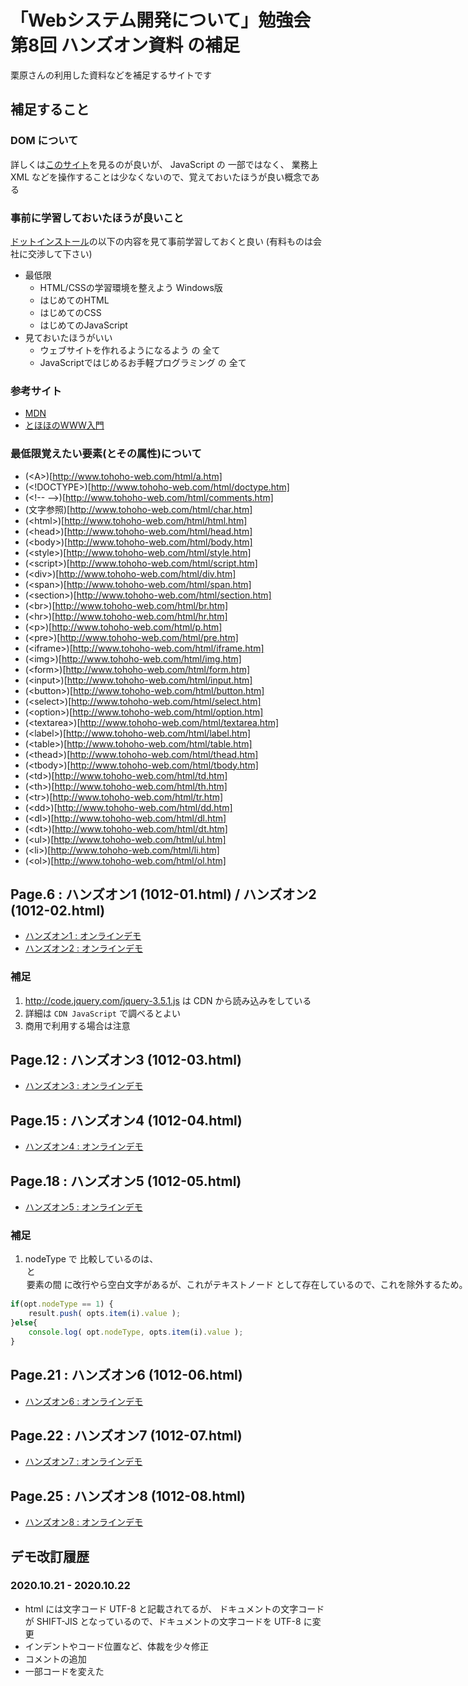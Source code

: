 # 「Webシステム開発について」勉強会第8回 ハンズオン資料 の補足

栗原さんの利用した資料などを補足するサイトです


## 補足すること

### DOM について

詳しくは[このサイト](https://developer.mozilla.org/ja/docs/Web/API/Document_Object_Model)を見るのが良いが、
JavaScript の 一部ではなく、 業務上 XML などを操作することは少なくないので、覚えておいたほうが良い概念である


### 事前に学習しておいたほうが良いこと

[ドットインストール](https://dotinstall.com/lessons)の以下の内容を見て事前学習しておくと良い (有料ものは会社に交渉して下さい)

* 最低限
  * HTML/CSSの学習環境を整えよう Windows版
  * はじめてのHTML
  * はじめてのCSS
  * はじめてのJavaScript
* 見ておいたほうがいい
  * ウェブサイトを作れるようになるよう の 全て
  * JavaScriptではじめるお手軽プログラミング の 全て

### 参考サイト

* [MDN](https://developer.mozilla.org/ja/docs/Web)
* [とほほのWWW入門](http://www.tohoho-web.com/www.htm)


### 最低限覚えたい要素(とその属性)について

* (&lt;A>)[http://www.tohoho-web.com/html/a.htm]
* (&lt;!DOCTYPE>)[http://www.tohoho-web.com/html/doctype.htm]
* (&lt;!-- -->)[http://www.tohoho-web.com/html/comments.htm]
* (文字参照)[http://www.tohoho-web.com/html/char.htm]
* (&lt;html>)[http://www.tohoho-web.com/html/html.htm]
* (&lt;head>)[http://www.tohoho-web.com/html/head.htm]
* (&lt;body>)[http://www.tohoho-web.com/html/body.htm]
* (&lt;style>)[http://www.tohoho-web.com/html/style.htm]
* (&lt;script>)[http://www.tohoho-web.com/html/script.htm]
* (&lt;div>)[http://www.tohoho-web.com/html/div.htm]
* (&lt;span>)[http://www.tohoho-web.com/html/span.htm]
* (&lt;section>)[http://www.tohoho-web.com/html/section.htm]
* (&lt;br>)[http://www.tohoho-web.com/html/br.htm]
* (&lt;hr>)[http://www.tohoho-web.com/html/hr.htm]
* (&lt;p>)[http://www.tohoho-web.com/html/p.htm]
* (&lt;pre>)[http://www.tohoho-web.com/html/pre.htm]
* (&lt;iframe>)[http://www.tohoho-web.com/html/iframe.htm]
* (&lt;img>)[http://www.tohoho-web.com/html/img.htm]
* (&lt;form>)[http://www.tohoho-web.com/html/form.htm]
* (&lt;input>)[http://www.tohoho-web.com/html/input.htm]
* (&lt;button>)[http://www.tohoho-web.com/html/button.htm]
* (&lt;select>)[http://www.tohoho-web.com/html/select.htm]
* (&lt;option>)[http://www.tohoho-web.com/html/option.htm]
* (&lt;textarea>)[http://www.tohoho-web.com/html/textarea.htm]
* (&lt;label>)[http://www.tohoho-web.com/html/label.htm]
* (&lt;table>)[http://www.tohoho-web.com/html/table.htm]
* (&lt;thead>)[http://www.tohoho-web.com/html/thead.htm]
* (&lt;tbody>)[http://www.tohoho-web.com/html/tbody.htm]
* (&lt;td>)[http://www.tohoho-web.com/html/td.htm]
* (&lt;th>)[http://www.tohoho-web.com/html/th.htm]
* (&lt;tr>)[http://www.tohoho-web.com/html/tr.htm]
* (&lt;dd>)[http://www.tohoho-web.com/html/dd.htm]
* (&lt;dl>)[http://www.tohoho-web.com/html/dl.htm]
* (&lt;dt>)[http://www.tohoho-web.com/html/dt.htm]
* (&lt;ul>)[http://www.tohoho-web.com/html/ul.htm]
* (&lt;li>)[http://www.tohoho-web.com/html/li.htm]
* (&lt;ol>)[http://www.tohoho-web.com/html/ol.htm]



## Page.6 : ハンズオン1 (1012-01.html) / ハンズオン2 (1012-02.html)

- [ハンズオン1 : オンラインデモ](https://ces-shiraishi.github.io/kurihara-training-part8/1012-01.html)
- [ハンズオン2 : オンラインデモ](https://ces-shiraishi.github.io/kurihara-training-part8/1012-02.html)


### 補足

1. http://code.jquery.com/jquery-3.5.1.js は CDN から読み込みをしている
1. 詳細は `CDN JavaScript` で調べるとよい
1. 商用で利用する場合は注意


## Page.12 : ハンズオン3 (1012-03.html)

- [ハンズオン3 : オンラインデモ](https://ces-shiraishi.github.io/kurihara-training-part8/1012-03.html)



## Page.15 : ハンズオン4 (1012-04.html)

- [ハンズオン4 : オンラインデモ](https://ces-shiraishi.github.io/kurihara-training-part8/1012-04.html)




## Page.18 : ハンズオン5 (1012-05.html)

- [ハンズオン5 : オンラインデモ](https://ces-shiraishi.github.io/kurihara-training-part8/1012-05.html)


### 補足

1. nodeType で 比較しているのは、 <option> と <option> 要素の間 に改行やら空白文字があるが、これがテキストノード として存在しているので、これを除外するため。( else で検知するとわかる)

```javascript
if(opt.nodeType == 1) {
    result.push( opts.item(i).value );
}else{
    console.log( opt.nodeType, opts.item(i).value );
}
```



## Page.21 : ハンズオン6 (1012-06.html)

- [ハンズオン6 : オンラインデモ](https://ces-shiraishi.github.io/kurihara-training-part8/1012-06.html)



## Page.22 : ハンズオン7 (1012-07.html)

- [ハンズオン7 : オンラインデモ](https://ces-shiraishi.github.io/kurihara-training-part8/1012-07.html)



## Page.25 : ハンズオン8 (1012-08.html)

- [ハンズオン8 : オンラインデモ](https://ces-shiraishi.github.io/kurihara-training-part8/1012-08.html)




## デモ改訂履歴

### 2020.10.21 - 2020.10.22

 - html には文字コード UTF-8 と記載されてるが、 ドキュメントの文字コードが SHIFT-JIS となっているので、ドキュメントの文字コードを UTF-8 に変更
 - インデントやコード位置など、体裁を少々修正
 - コメントの追加
 - 一部コードを変えた

